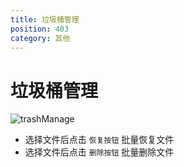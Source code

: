 ```yaml
---
title: 垃圾桶管理
position: 403
category: 其他
---
```

# 垃圾桶管理
![trashManage](/images/trashManage.png)
- 选择文件后点击 `恢复按钮` 批量恢复文件
- 选择文件后点击 `删除按钮` 批量删除文件